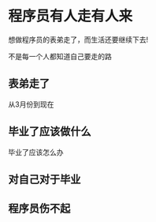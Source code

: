 # 程序员有人走有人来
想做程序员的表弟走了，而生活还要继续下去!

不是每一个人都知道自己要走的路


## 表弟走了
从3月份到现在


## 毕业了应该做什么
毕业了应该怎么办

## 对自己对于毕业

## 程序员伤不起

 